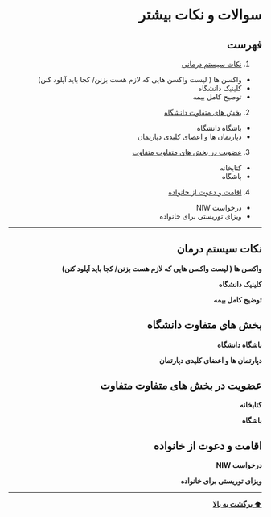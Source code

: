<div dir="rtl">

# سوالات و نکات بیشتر

## فهرست
1. [نکات سیستم درمانی](#نکات-سیستم-درمان)
* واکسن ها ( لیست واکسن هایی که لازم هست بزنن/ کجا باید آپلود کنن)
* کلینیک دانشگاه
* توضیح کامل بیمه
2. [بخش های متفاوت دانشگاه](#بخش-های-متفاوت-دانشگاه)
* باشگاه دانشگاه
* دپارتمان ها و اعضای کلیدی دپارتمان
3. [عضویت در بخش های متفاوت متفاوت](#عضویت-در-بخش-های-متفاوت-متفاوت)
* کتابخانه
* باشگاه
4. [اقامت و دعوت از خانواده](#اقامت-و-دعوت-از-خانواده)
* درخواست NIW
* ویزای توریستی برای خانواده

---

## نکات سیستم درمان
**واکسن ها ( لیست واکسن هایی که لازم هست بزنن/ کجا باید آپلود کنن)**

**کلینیک دانشگاه**

**توضیح کامل بیمه**

## بخش های متفاوت دانشگاه
**باشگاه دانشگاه**

**دپارتمان ها و اعضای کلیدی دپارتمان**

## عضویت در بخش های متفاوت متفاوت
**کتابخانه**

**باشگاه**

## اقامت و دعوت از خانواده
**درخواست NIW**

**ویزای توریستی برای خانواده**


---
**[⬆ برگشت به بالا](#سوالات-و-نکات-بیشتر)**
</div>